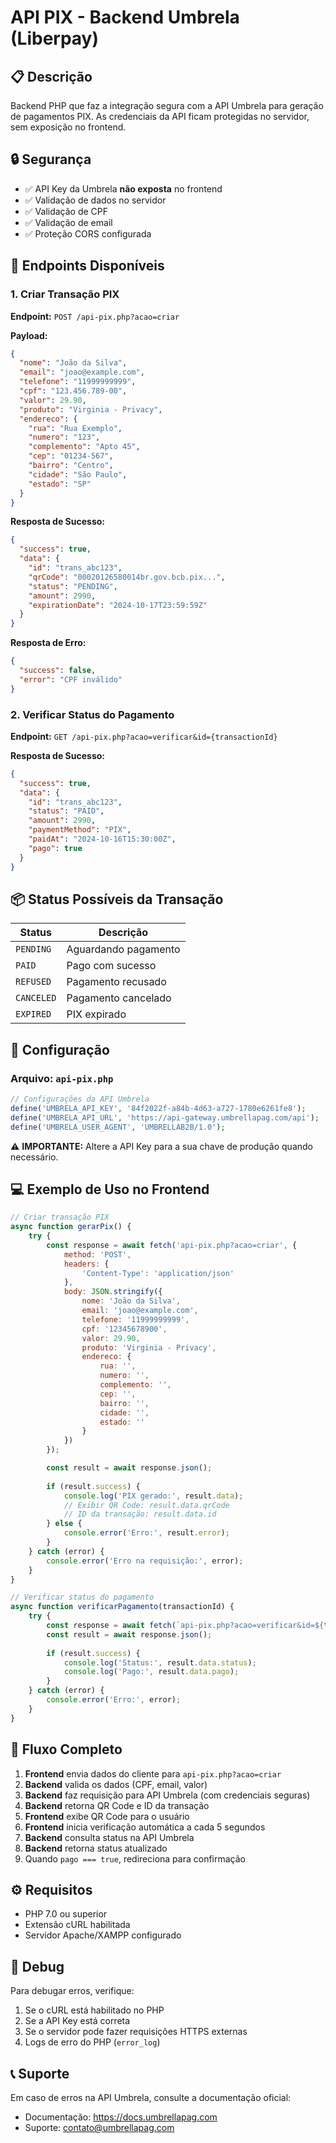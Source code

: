 # API PIX - Backend Umbrela (Liberpay)

## 📋 Descrição

Backend PHP que faz a integração segura com a API Umbrela para geração de pagamentos PIX. As credenciais da API ficam protegidas no servidor, sem exposição no frontend.

## 🔒 Segurança

- ✅ API Key da Umbrela **não exposta** no frontend
- ✅ Validação de dados no servidor
- ✅ Validação de CPF
- ✅ Validação de email
- ✅ Proteção CORS configurada

## 🚀 Endpoints Disponíveis

### 1. Criar Transação PIX

**Endpoint:** `POST /api-pix.php?acao=criar`

**Payload:**
```json
{
  "nome": "João da Silva",
  "email": "joao@example.com",
  "telefone": "11999999999",
  "cpf": "123.456.789-00",
  "valor": 29.90,
  "produto": "Virginia - Privacy",
  "endereco": {
    "rua": "Rua Exemplo",
    "numero": "123",
    "complemento": "Apto 45",
    "cep": "01234-567",
    "bairro": "Centro",
    "cidade": "São Paulo",
    "estado": "SP"
  }
}
```

**Resposta de Sucesso:**
```json
{
  "success": true,
  "data": {
    "id": "trans_abc123",
    "qrCode": "00020126580014br.gov.bcb.pix...",
    "status": "PENDING",
    "amount": 2990,
    "expirationDate": "2024-10-17T23:59:59Z"
  }
}
```

**Resposta de Erro:**
```json
{
  "success": false,
  "error": "CPF inválido"
}
```

### 2. Verificar Status do Pagamento

**Endpoint:** `GET /api-pix.php?acao=verificar&id={transactionId}`

**Resposta de Sucesso:**
```json
{
  "success": true,
  "data": {
    "id": "trans_abc123",
    "status": "PAID",
    "amount": 2990,
    "paymentMethod": "PIX",
    "paidAt": "2024-10-16T15:30:00Z",
    "pago": true
  }
}
```

## 📦 Status Possíveis da Transação

| Status | Descrição |
|--------|-----------|
| `PENDING` | Aguardando pagamento |
| `PAID` | Pago com sucesso |
| `REFUSED` | Pagamento recusado |
| `CANCELED` | Pagamento cancelado |
| `EXPIRED` | PIX expirado |

## 🔧 Configuração

### Arquivo: `api-pix.php`

```php
// Configurações da API Umbrela
define('UMBRELA_API_KEY', '84f2022f-a84b-4d63-a727-1780e6261fe8');
define('UMBRELA_API_URL', 'https://api-gateway.umbrellapag.com/api');
define('UMBRELA_USER_AGENT', 'UMBRELLAB2B/1.0');
```

⚠️ **IMPORTANTE:** Altere a API Key para a sua chave de produção quando necessário.

## 💻 Exemplo de Uso no Frontend

```javascript
// Criar transação PIX
async function gerarPix() {
    try {
        const response = await fetch('api-pix.php?acao=criar', {
            method: 'POST',
            headers: {
                'Content-Type': 'application/json'
            },
            body: JSON.stringify({
                nome: 'João da Silva',
                email: 'joao@example.com',
                telefone: '11999999999',
                cpf: '12345678900',
                valor: 29.90,
                produto: 'Virginia - Privacy',
                endereco: {
                    rua: '',
                    numero: '',
                    complemento: '',
                    cep: '',
                    bairro: '',
                    cidade: '',
                    estado: ''
                }
            })
        });

        const result = await response.json();
        
        if (result.success) {
            console.log('PIX gerado:', result.data);
            // Exibir QR Code: result.data.qrCode
            // ID da transação: result.data.id
        } else {
            console.error('Erro:', result.error);
        }
    } catch (error) {
        console.error('Erro na requisição:', error);
    }
}

// Verificar status do pagamento
async function verificarPagamento(transactionId) {
    try {
        const response = await fetch(`api-pix.php?acao=verificar&id=${transactionId}`);
        const result = await response.json();
        
        if (result.success) {
            console.log('Status:', result.data.status);
            console.log('Pago:', result.data.pago);
        }
    } catch (error) {
        console.error('Erro:', error);
    }
}
```

## 🔄 Fluxo Completo

1. **Frontend** envia dados do cliente para `api-pix.php?acao=criar`
2. **Backend** valida os dados (CPF, email, valor)
3. **Backend** faz requisição para API Umbrela (com credenciais seguras)
4. **Backend** retorna QR Code e ID da transação
5. **Frontend** exibe QR Code para o usuário
6. **Frontend** inicia verificação automática a cada 5 segundos
7. **Backend** consulta status na API Umbrela
8. **Backend** retorna status atualizado
9. Quando `pago === true`, redireciona para confirmação

## ⚙️ Requisitos

- PHP 7.0 ou superior
- Extensão cURL habilitada
- Servidor Apache/XAMPP configurado

## 🐛 Debug

Para debugar erros, verifique:

1. Se o cURL está habilitado no PHP
2. Se a API Key está correta
3. Se o servidor pode fazer requisições HTTPS externas
4. Logs de erro do PHP (`error_log`)

## 📞 Suporte

Em caso de erros na API Umbrela, consulte a documentação oficial:
- Documentação: https://docs.umbrellapag.com
- Suporte: contato@umbrellapag.com
